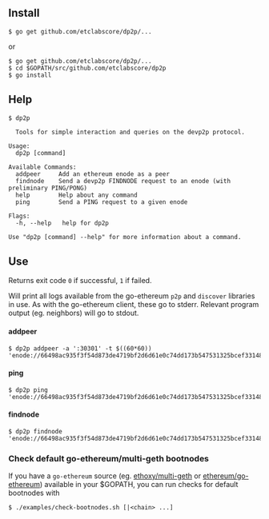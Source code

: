 ## Install

```shell
$ go get github.com/etclabscore/dp2p/...
```

or

```shell
$ go get github.com/etclabscore/dp2p/...
$ cd $GOPATH/src/github.com/etclabscore/dp2p
$ go install
```

## Help

```
$ dp2p

  Tools for simple interaction and queries on the devp2p protocol.

Usage:
  dp2p [command]

Available Commands:
  addpeer     Add an ethereum enode as a peer
  findnode    Send a devp2p FINDNODE request to an enode (with preliminary PING/PONG)
  help        Help about any command
  ping        Send a PING request to a given enode

Flags:
  -h, --help   help for dp2p

Use "dp2p [command] --help" for more information about a command.
```

## Use

Returns exit code `0` if successful, `1` if failed.  

Will print all logs available from the go-ethereum `p2p` and `discover` libraries in use. As with the go-ethereum client, these go to stderr.
Relevant program output (eg. neighbors) will go to stdout.

#### addpeer
```
$ dp2p addpeer -a ':30301' -t $((60*60)) 'enode://66498ac935f3f54d873de4719bf2d6d61e0c74dd173b547531325bcef331480f9bedece91099810971c8567eeb1ae9f6954b013c47c6dc51355bbbbae65a8c16@54.148.165.1:30303'
```

#### ping

```shell
$ dp2p ping 'enode://66498ac935f3f54d873de4719bf2d6d61e0c74dd173b547531325bcef331480f9bedece91099810971c8567eeb1ae9f6954b013c47c6dc51355bbbbae65a8c16@54.148.165.1:30303'
```

#### findnode

```shell
$ dp2p findnode 'enode://66498ac935f3f54d873de4719bf2d6d61e0c74dd173b547531325bcef331480f9bedece91099810971c8567eeb1ae9f6954b013c47c6dc51355bbbbae65a8c16@54.148.165.1:30303'
```

### Check default go-ethereum/multi-geth bootnodes

If you have a `go-ethereum` source (eg. [ethoxy/multi-geth](https://github.com/ethoxy/multi-geth) or [ethereum/go-ethereum](https://github.com/ethereum/go-ethereum)) available in your $GOPATH, you can run checks for default bootnodes with

```
$ ./examples/check-bootnodes.sh [|<chain> ...]
```

